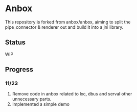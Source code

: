 # Anbox
This repository is forked from anbox/anbox, aiming to split the pipe_connector & renderer out and build it into a jni library.

## Status
WIP

## Progress
### 11/23
1. Remove code in anbox related to lxc, dbus and serval other unnecessary parts.
2. Implemented a simple demo
